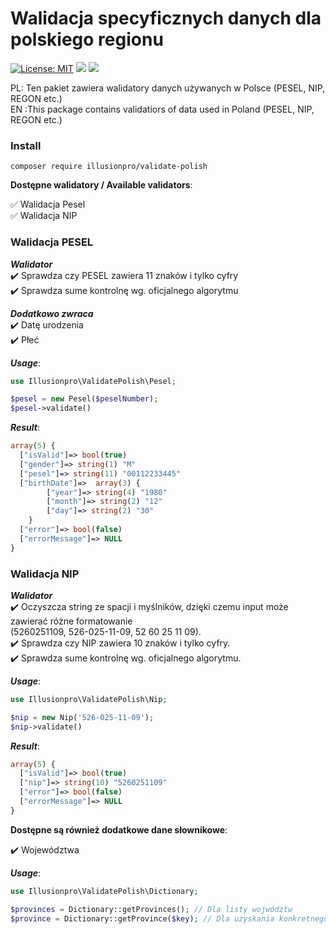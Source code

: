 # Walidacja specyficznych danych dla polskiego regionu

[![License: MIT](https://img.shields.io/badge/License-MIT-yellow.svg)](https://opensource.org/licenses/MIT)
![](https://img.shields.io/github/release/illusionpro/validator.svg)
![](https://img.shields.io/packagist/dt/illusionpro/validator.svg?label=packagist%20downloads)

PL: Ten pakiet zawiera walidatory danych używanych w Polsce (PESEL, NIP, REGON etc.)  
EN :This package contains validatiors of data used in Poland (PESEL, NIP, REGON etc.)  

### Install
```
composer require illusionpro/validate-polish
```  

**Dostępne walidatory / Available validators**:

:white_check_mark: Walidacja Pesel
<br/>:white_check_mark: Walidacja NIP

### Walidacja PESEL

***Walidator***
<br/>:heavy_check_mark: Sprawdza czy PESEL zawiera 11 znaków i tylko cyfry
<br/>:heavy_check_mark: Sprawdza sume kontrolnę wg. oficjalnego algorytmu

***Dodatkowo zwraca***
<br/>:heavy_check_mark: Datę urodzenia
<br/>:heavy_check_mark: Płeć

***Usage***:
```php
use Illusionpro\ValidatePolish\Pesel;  

$pesel = new Pesel($peselNumber);
$pesel->validate()
```
***Result***:
```php
array(5) {
  ["isValid"]=> bool(true)
  ["gender"]=> string(1) "M"
  ["pesel"]=> string(11) "00112233445"
  ["birthDate"]=>  array(3) {
        ["year"]=> string(4) "1980"
        ["month"]=> string(2) "12"
        ["day"]=> string(2) "30"
    }
  ["error"]=> bool(false)
  ["errorMessage"]=> NULL
}
```  

### Walidacja NIP  

***Walidator***
<br/>:heavy_check_mark: Oczyszcza string ze spacji i myślników, dzięki czemu input może zawierać różne formatowanie<br/>(5260251109, 526-025-11-09, 52 60 25 11 09).
<br/>:heavy_check_mark: Sprawdza czy NIP zawiera 10 znaków i tylko cyfry.
<br/>:heavy_check_mark: Sprawdza sume kontrolnę wg. oficjalnego algorytmu.

***Usage***:
```php
use Illusionpro\ValidatePolish\Nip;  

$nip = new Nip('526-025-11-09');
$nip->validate()
```
***Result***:
```php
array(5) {
  ["isValid"]=> bool(true)
  ["nip"]=> string(10) "5260251109"
  ["error"]=> bool(false)
  ["errorMessage"]=> NULL
}
```  

**Dostępne są również dodatkowe dane słownikowe**:  

:heavy_check_mark: Województwa

***Usage***:
```php
use Illusionpro\ValidatePolish\Dictionary;  

$provinces = Dictionary::getProvinces(); // Dla listy wojwództw
$province = Dictionary::getProvince($key); // Dla uzyskania konkretnego województwa na podstawie klucza z tablicy 
```
